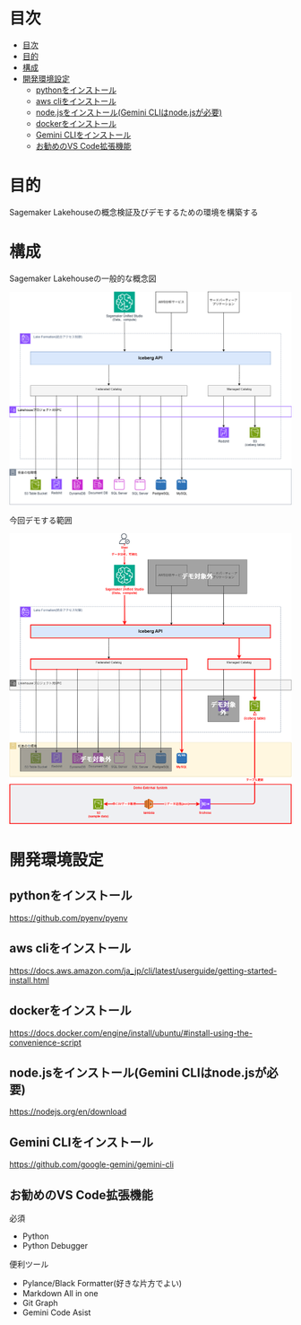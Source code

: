 # 目次

- [目次](#目次)
- [目的](#目的)
- [構成](#構成)
- [開発環境設定](#開発環境設定)
  - [pythonをインストール](#pythonをインストール)
  - [aws cliをインストール](#aws-cliをインストール)
  - [node.jsをインストール(Gemini CLIはnode.jsが必要)](#nodejsをインストールgemini-cliはnodejsが必要)
  - [dockerをインストール](#dockerをインストール)
  - [Gemini CLIをインストール](#gemini-cliをインストール)
  - [お勧めのVS Code拡張機能](#お勧めのvs-code拡張機能)

# 目的

Sagemaker Lakehouseの概念検証及びデモするための環境を構築する

# 構成

Sagemaker Lakehouseの一般的な概念図

![SageMakerLakehouse一般概念図](docs/SageMakerLakehouse一般概念図.drawio.png)

今回デモする範囲

![システム構成](docs/AWS構成図.drawio.png)

# 開発環境設定

## pythonをインストール

https://github.com/pyenv/pyenv

## aws cliをインストール

https://docs.aws.amazon.com/ja_jp/cli/latest/userguide/getting-started-install.html

## dockerをインストール

https://docs.docker.com/engine/install/ubuntu/#install-using-the-convenience-script

## node.jsをインストール(Gemini CLIはnode.jsが必要)

https://nodejs.org/en/download

## Gemini CLIをインストール

https://github.com/google-gemini/gemini-cli

## お勧めのVS Code拡張機能

必須
- Python
- Python Debugger

便利ツール
- Pylance/Black Formatter(好きな片方でよい)
- Markdown All in one
- Git Graph
- Gemini Code Asist

